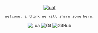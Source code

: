 <div align="center">
<a href="https://imgbb.com/"><img src="https://i.ibb.co/kV9z96yZ/luaf.png" alt="luaf" border="0"></a>

  
  ```welcome, i think we will share some here.```




  <div>
    <img src="https://img.shields.io/badge/-Lua-black?style=for-the-badge&logo=lua" alt="Lua"/>
    <img src="https://img.shields.io/badge/-Git-black?style=for-the-badge&logo=git" alt="Git"/>
    <img src="https://img.shields.io/badge/-GitHub-black?style=for-the-badge&logo=github" alt="GitHub"/>
  </div>
</div>
